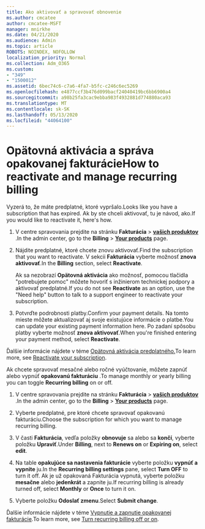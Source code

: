 ```yaml
---
title: Ako aktivovať a spravovať obnovenie
ms.author: cmcatee
author: cmcatee-MSFT
manager: mnirkhe
ms.date: 04/21/2020
ms.audience: Admin
ms.topic: article
ROBOTS: NOINDEX, NOFOLLOW
localization_priority: Normal
ms.collection: Adm_O365
ms.custom:
- "349"
- "1500012"
ms.assetid: 6bec74c6-c7a6-4fa7-b5fc-c246c6ec5269
ms.openlocfilehash: e4877ccf3b476d099bacf24040419bc6bb6900a4
ms.sourcegitcommit: a98b25fa3cac9ebba983f4932881d774880aca93
ms.translationtype: MT
ms.contentlocale: sk-SK
ms.lasthandoff: 05/13/2020
ms.locfileid: "44064100"
---
```

# <a name="how-to-reactivate-and-manage-recurring-billing"></a><span data-ttu-id="0540a-102">Opätovná aktivácia a správa opakovanej fakturácie</span><span class="sxs-lookup"><span data-stu-id="0540a-102">How to reactivate and manage recurring billing</span></span>

<span data-ttu-id="0540a-103">Vyzerá to, že máte predplatné, ktoré vypršalo.</span><span class="sxs-lookup"><span data-stu-id="0540a-103">Looks like you have a subscription that has expired.</span></span> <span data-ttu-id="0540a-104">Ak by ste chceli aktivovať, tu je návod, ako.</span><span class="sxs-lookup"><span data-stu-id="0540a-104">If you would like to reactivate it, here's how.</span></span>
  
1. <span data-ttu-id="0540a-105">V centre spravovania prejdite na stránku **Fakturácia** \> **[vašich produktov](https://go.microsoft.com/fwlink/p/?linkid=842054)** .</span><span class="sxs-lookup"><span data-stu-id="0540a-105">In the admin center, go to the **Billing** \> **[Your products](https://go.microsoft.com/fwlink/p/?linkid=842054)** page.</span></span>

2. <span data-ttu-id="0540a-106">Nájdite predplatné, ktoré chcete znovu aktivovať.</span><span class="sxs-lookup"><span data-stu-id="0540a-106">Find the subscription that you want to reactivate.</span></span> <span data-ttu-id="0540a-107">V sekcii **Fakturácia** vyberte možnosť **znova aktivovať**.</span><span class="sxs-lookup"><span data-stu-id="0540a-107">In the **Billing** section, select  **Reactivate**.</span></span>

    <span data-ttu-id="0540a-108">Ak sa nezobrazí **Opätovná aktivácia** ako možnosť, pomocou tlačidla "potrebujete pomoc" môžete hovoriť s inžinierom technickej podpory a aktivovať predplatné.</span><span class="sxs-lookup"><span data-stu-id="0540a-108">If you do not see **Reactivate** as an option, use the "Need help" button to talk to a support engineer to reactivate your subscription.</span></span>

3. <span data-ttu-id="0540a-109">Potvrďte podrobnosti platby.</span><span class="sxs-lookup"><span data-stu-id="0540a-109">Confirm your payment details.</span></span> <span data-ttu-id="0540a-110">Na tomto mieste môžete aktualizovať aj svoje existujúce informácie o platbe.</span><span class="sxs-lookup"><span data-stu-id="0540a-110">You can update your existing payment information here.</span></span> <span data-ttu-id="0540a-111">Po zadaní spôsobu platby vyberte možnosť **znova aktivovať**.</span><span class="sxs-lookup"><span data-stu-id="0540a-111">When you're finished entering your payment method, select **Reactivate**.</span></span>

<span data-ttu-id="0540a-112">Ďalšie informácie nájdete v téme [Opätovná aktivácia predplatného.](https://docs.microsoft.com//office365/admin/subscriptions-and-billing/reactivate-your-subscription)</span><span class="sxs-lookup"><span data-stu-id="0540a-112">To learn more, see [Reactivate your subscription](https://docs.microsoft.com//office365/admin/subscriptions-and-billing/reactivate-your-subscription).</span></span> 

<span data-ttu-id="0540a-113">Ak chcete spravovať mesačné alebo ročné vyúčtovanie, môžete zapnúť alebo vypnúť **opakovanú fakturáciu** .</span><span class="sxs-lookup"><span data-stu-id="0540a-113">To manage monthly or yearly billing you can toggle **Recurring billing** on or off.</span></span>
  
1. <span data-ttu-id="0540a-114">V centre spravovania prejdite na stránku **Fakturácia** \> **[vašich produktov](https://go.microsoft.com/fwlink/p/?linkid=842054)** .</span><span class="sxs-lookup"><span data-stu-id="0540a-114">In the admin center, go to the **Billing** \> **[Your products](https://go.microsoft.com/fwlink/p/?linkid=842054)** page.</span></span>

2. <span data-ttu-id="0540a-115">Vyberte predplatné, pre ktoré chcete spravovať opakovanú fakturáciu.</span><span class="sxs-lookup"><span data-stu-id="0540a-115">Choose the subscription for which you want to manage recurring billing.</span></span>

3. <span data-ttu-id="0540a-116">V časti **Fakturácia**, vedľa položky **obnovuje** sa alebo sa **končí**, vyberte položku **Upraviť**.</span><span class="sxs-lookup"><span data-stu-id="0540a-116">Under **Billing**, next to **Renews on** or **Expiring on**, select **edit**.</span></span>

4. <span data-ttu-id="0540a-117">Na table **opakujúce sa nastavenia fakturácie** vyberte položku **vypnúť a vypnite** ju.</span><span class="sxs-lookup"><span data-stu-id="0540a-117">In the **Recurring billing settings** pane, select **Turn OFF** to turn it off.</span></span> <span data-ttu-id="0540a-118">Ak je už opakovaná Fakturácia vypnutá, vyberte položku **mesačne** alebo **jedenkrát** a zapnite ju.</span><span class="sxs-lookup"><span data-stu-id="0540a-118">If recurring billing is already turned off, select **Monthly** or **Once** to turn it on.</span></span>

5. <span data-ttu-id="0540a-119">Vyberte položku **Odoslať zmenu**.</span><span class="sxs-lookup"><span data-stu-id="0540a-119">Select **Submit change**.</span></span>

<span data-ttu-id="0540a-120">Ďalšie informácie nájdete v téme [Vypnutie a zapnutie opakovanej fakturácie](https://docs.microsoft.com/office365/admin/subscriptions-and-billing/renew-your-subscription#turn-recurring-billing-off-or-on).</span><span class="sxs-lookup"><span data-stu-id="0540a-120">To learn more, see [Turn recurring billing off or on](https://docs.microsoft.com/office365/admin/subscriptions-and-billing/renew-your-subscription#turn-recurring-billing-off-or-on).</span></span>